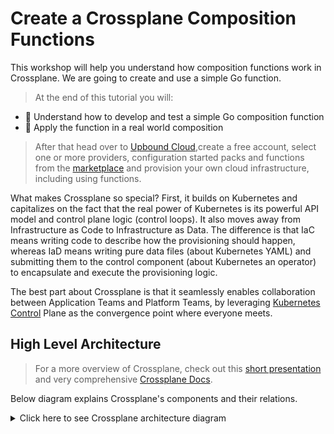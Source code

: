 # Create a Crossplane Composition Functions

This workshop will help you understand how composition functions work in
Crossplane. We are going to create and use a simple Go function.

> At the end of this tutorial you will:

- 🦉 Understand how to develop and test a simple Go composition function
- 🧱 Apply the function in a real world composition

> After that head over to [Upbound Cloud](https://www.upbound.io/),create a free
> account, select one or more providers, configuration started packs and
> functions from the [marketplace](https://marketplace.upbound.io/) and
> provision your own cloud infrastructure, including using functions.

What makes Crossplane so special? First, it builds on Kubernetes and capitalizes
on the fact that the real power of Kubernetes is its powerful API model and
control plane logic (control loops). It also moves away from Infrastructure as
Code to Infrastructure as Data. The difference is that IaC means writing code to
describe how the provisioning should happen, whereas IaD means writing pure data
files (about Kubernetes YAML) and submitting them to the control
component (about Kubernetes an operator) to encapsulate and execute the
provisioning logic.

The best part about Crossplane is that it seamlessly enables collaboration
between Application Teams and Platform Teams, by leveraging
[Kubernetes Control](https://containerjournal.com/kubeconcnc/kubernetes-true-superpower-is-its-control-plane/)
Plane as the convergence point where everyone meets.

## High Level Architecture

> For a more overview of Crossplane, check out this
> [short presentation](https://slides.com/decoder/crossplane) and very
> comprehensive [Crossplane Docs](https://crossplane.io/docs/v1.6/).

Below diagram explains Crossplane's components and their relations.

<details>
    <summary>Click here to see Crossplane architecture diagram</summary>

<!-- TODO: Update the diagram to include functions -->
![crossplane-components](http://www.plantuml.com/plantuml/proxy?cache=yes&src=https://raw.githubusercontent.com/Piotr1215/crossplane-demo/master/diagrams/crossplane-components.puml&fmt=png)

</details>

